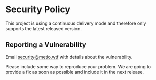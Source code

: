 <!--
SPDX-FileCopyrightText: The maven-parent Authors
SPDX-License-Identifier: 0BSD
 -->

# Security Policy

This project is using a continuous delivery mode and therefore only supports the latest released version.

## Reporting a Vulnerability

Email security@metio.wtf with details about the vulnerability.

Please include some way to reproduce your problem. We are going to provide a fix as soon as possible and include it in the next release.

